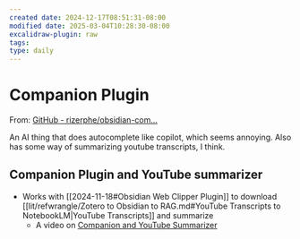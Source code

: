 ```yaml
---
created date: 2024-12-17T08:51:31-08:00
modified date: 2025-03-04T10:28:30-08:00
excalidraw-plugin: raw
tags: 
type: daily
---
```


# Companion Plugin
From: [GitHub - rizerphe/obsidian-com...](https://github.com/rizerphe/obsidian-companion)

An AI thing that does autocomplete like copilot, which seems annoying.  Also has some way of summarizing youtube transcripts, I think.
## Companion Plugin and YouTube summarizer
- Works with [[2024-11-18#Obsidian Web Clipper Plugin]] to download [[lit/refwrangle/Zotero to Obsidian to RAG.md#YouTube Transcripts to NotebookLM|YouTube Transcripts]] and summarize
	- A video on [Companion and YouTube Summarizer](https://www.youtube.com/watch?v=Ys3R5cSDAq0)

